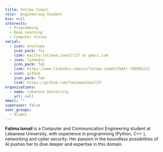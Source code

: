 ```yaml
---
title: Fatima Ismail
role:  Engineering Student
bio: null
interests:
  - Programming
  - Deep Learning
  - Computer Vision
social:
  - icon: envelope
    icon_pack: fas
    link: mailto:fatimaa.ismaill27 at gmail.com
  - icon: linkedin
    icon_pack: fab
    link: https://www.linkedin.com/in/fatima-isma%C3%AFl-798905222
  - icon: github
    icon_pack: fab
    link: https://github.com/FatimaaIsmail27
organizations:
  - name: Lebanese University
    url: null
email: ""
superuser: false
user_groups:
  - Alumni
---
```

**Fatima Ismail** is a Computer and Communication Engineering student at Lebanese University, with experience in programming (Python, C++ ), networking and cyber security. Her passion in the boundless possibilities of AI pushes her to dive deeper and expertise in this domain.